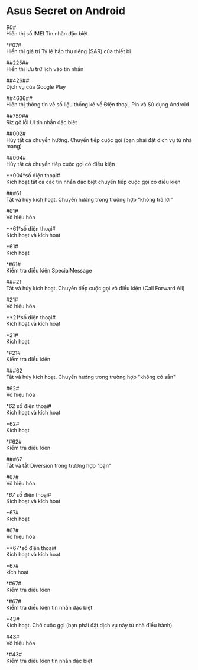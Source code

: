 Asus Secret on Android 
==

*90#* <br> 
Hiển thị số IMEI Tin nhắn đặc biệt

*#07# <br>
Hiển thị giá trị Tỷ lệ hấp thụ riêng (SAR) của thiết bị

*#*#225#*#* <br>
Hiển thị lưu trữ lịch vào tin nhắn 

*#*#426#*#* <br>
Dịch vụ của Google Play

*#*#4636#*#* <br>
Hiển thị thông tin về số liệu thống kê về Điện thoại, Pin và Sử dụng Android

*#*#759#*#* <br>
Riz gỡ lỗi Ul tin nhắn đặc biệt

##002# <br>
Hủy tất cả chuyển hướng. Chuyển tiếp cuộc gọi (bạn phải đặt dịch vụ từ nhà mạng)

##004# <br>
Hủy tất cả chuyển tiếp cuộc gọi có điều kiện

**004*số điện thoại# <br>
Kích hoạt tất cả các tin nhắn đặc biệt chuyển tiếp cuộc gọi có điều kiện

###61 <br>
Tắt và hủy kích hoạt. Chuyển hướng trong trường hợp “không trả lời”

#61# <br>
Vô hiệu hóa

**61*số điện thoại# <br>
Kích hoạt và kích hoạt

*61# <br>
Kích hoạt

*#61# <br>
Kiểm tra điều kiện SpecialMessage

###21 <br>
Tắt và hủy kích hoạt. Chuyển tiếp cuộc gọi vô điều kiện (Call Forward All)

#21# <br>
Vô hiệu hóa

**21*số điện thoại# <br>
Kích hoạt và kích hoạt

*21# <br>
Kích hoạt

*#21# <br>
Kiểm tra điều kiện

###62 <br>
Tắt và hủy kích hoạt. Chuyển hướng trong trường hợp "không có sẵn"

#62# <br>
Vô hiệu hóa

**62* số điện thoại# <br>
Kích hoạt và kích hoạt

*62# <br>
Kích hoạt

*#62# <br>
Kiểm tra điều kiện

###67 <br>
Tắt và tắt Diversion trong trường hợp "bận"

#67# <br>
Vô hiệu hóa

**67* số điện thoại# <br>
Kích hoạt và kích hoạt

*67# <br>
Kích hoạt

#67# <br>
Vô hiệu hóa

**67*số điện thoại# <br>
Kích hoạt và kích hoạt

*67# <br>
kích hoạt 

*#67# <br>
Kiểm tra điều kiện

*#67# <br>
Kiểm tra điều kiện tin nhắn đặc biệt

*43# <br>
Kích hoạt. Chờ cuộc gọi (bạn phải đặt dịch vụ này từ nhà điều hành)

#43# <br>
Vô hiệu hóa

*#43# <br>
Kiểm tra điều kiện tin nhắn đặc biệt

